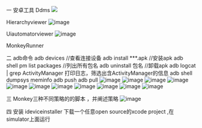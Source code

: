  一 安卓工具
Ddms
  ![](https://github.com/rawcherry1116/mobiletest8/week2/raw/master/src/common/images/ddms.png)

Hierarchyviewer
![image](https://github.com/mobiletest8/week2/tree/master/src/common/images/hi.png)

Uiautomatorviewer
 ![image](https://github.com/mobiletest8/week2/tree/master/src/common/images/ui.png)

MonkeyRunner


二 adb命令
adb devices //查看连接设备
adb install ***.apk //安装apk
adb shell pm list packages //列出所有包名
adb uninstall 包名 //卸载apk
adb logcat | grep ActivityManager 打印日志，筛选出含ActivityManager的信息
adb shell dumpsys meminfo 
adb push 
adb pull 
 ![image](https://github.com/mobiletest8/week2/tree/master/src/common/images/devices.png)
 ![image](https://github.com/mobiletest8/week2/tree/master/src/common/images/adbin.png)
 ![image](https://github.com/mobiletest8/week2/tree/master/src/common/images/packages.jpg)
 ![image](https://github.com/mobiletest8/week2/tree/master/src/common/images/adbunin.png)
 ![image](https://github.com/mobiletest8/week2/tree/master/src/common/images/adbp.png)
 ![image](https://github.com/mobiletest8/week2/tree/master/src/common/images/adbshell.png)
 ![image](https://github.com/mobiletest8/week2/tree/master/src/common/images/logcat.png)
 ![image](https://github.com/mobiletest8/week2/tree/master/src/common/images/dir.png)
 ![image](https://github.com/mobiletest8/week2/tree/master/src/common/images/rm.png)
 ![image](https://github.com/mobiletest8/week2/tree/master/src/common/images/ls.png)
 ![image](https://github.com/mobiletest8/week2/tree/master/src/common/images/dump.png)
 
 三 Monkey三种不同策略的的脚本 ，并阐述策略
 ![image](https://github.com/mobiletest8/week2/tree/master/src/common/images/monkey1.png)

 四 安装 ideviceinstaller 下载一个任意open source的xcode project ,在simulator上面运行
     
